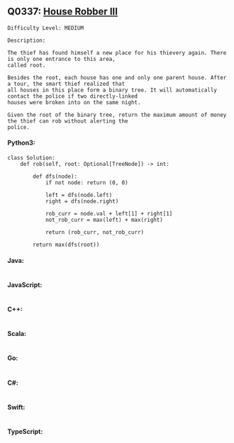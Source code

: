 ## Q0337: [House Robber III](https://leetcode.com/problems/house-robber-iii/)

```
Difficulty Level: MEDIUM
```

```
Description:

The thief has found himself a new place for his thievery again. There is only one entrance to this area,
called root.

Besides the root, each house has one and only one parent house. After a tour, the smart thief realized that
all houses in this place form a binary tree. It will automatically contact the police if two directly-linked
houses were broken into on the same night.

Given the root of the binary tree, return the maximum amount of money the thief can rob without alerting the
police.
```

#### Python3:

```
class Solution:
    def rob(self, root: Optional[TreeNode]) -> int:
        
        def dfs(node):
            if not node: return (0, 0)

            left = dfs(node.left)
            right = dfs(node.right)

            rob_curr = node.val + left[1] + right[1]
            not_rob_curr = max(left) + max(right)

            return (rob_curr, not_rob_curr)

        return max(dfs(root))
```

#### Java:

```

```

#### JavaScript:

```

```

#### C++:

```

```

#### Scala:

```

```

#### Go:

```

```

#### C#:

```

```

#### Swift:

```

```

#### TypeScript:

```

```